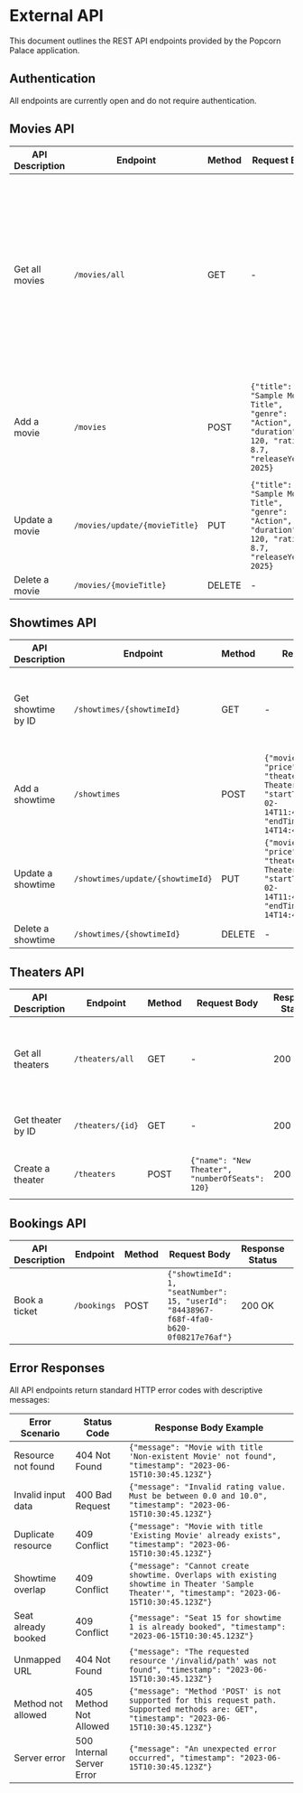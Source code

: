 # External API

This document outlines the REST API endpoints provided by the Popcorn Palace application.

## Authentication

All endpoints are currently open and do not require authentication.

## Movies API

| API Description | Endpoint | Method | Request Body | Response Status | Response Body |
|-----------------|----------|--------|--------------|-----------------|---------------|
| Get all movies | `/movies/all` | GET | - | 200 OK | `[{"id": 12345, "title": "Sample Movie Title 1", "genre": "Action", "duration": 120, "rating": 8.7, "releaseYear": 2025}, {"id": 67890, "title": "Sample Movie Title 2", "genre": "Comedy", "duration": 90, "rating": 7.5, "releaseYear": 2024}]` |
| Add a movie | `/movies` | POST | `{"title": "Sample Movie Title", "genre": "Action", "duration": 120, "rating": 8.7, "releaseYear": 2025}` | 200 OK | `{"id": 1, "title": "Sample Movie Title", "genre": "Action", "duration": 120, "rating": 8.7, "releaseYear": 2025}` |
| Update a movie | `/movies/update/{movieTitle}` | PUT | `{"title": "Sample Movie Title", "genre": "Action", "duration": 120, "rating": 8.7, "releaseYear": 2025}` | 200 OK | - |
| Delete a movie | `/movies/{movieTitle}` | DELETE | - | 200 OK | - |

## Showtimes API

| API Description | Endpoint | Method | Request Body | Response Status | Response Body |
|-----------------|----------|--------|--------------|-----------------|---------------|
| Get showtime by ID | `/showtimes/{showtimeId}` | GET | - | 200 OK | `{"id": 1, "price": 50.2, "movieId": 1, "theater": "Sample Theater", "startTime": "2025-02-14T11:47:46.125405Z", "endTime": "2025-02-14T14:47:46.125405Z"}` |
| Add a showtime | `/showtimes` | POST | `{"movieId": 1, "price": 20.2, "theater": "Sample Theater", "startTime": "2025-02-14T11:47:46.125405Z", "endTime": "2025-02-14T14:47:46.125405Z"}` | 200 OK | `{"id": 1, "price": 50.2, "movieId": 1, "theater": "Sample Theater", "startTime": "2025-02-14T11:47:46.125405Z", "endTime": "2025-02-14T14:47:46.125405Z"}` |
| Update a showtime | `/showtimes/update/{showtimeId}` | PUT | `{"movieId": 1, "price": 50.2, "theater": "Sample Theater", "startTime": "2025-02-14T11:47:46.125405Z", "endTime": "2025-02-14T14:47:46.125405Z"}` | 200 OK | - |
| Delete a showtime | `/showtimes/{showtimeId}` | DELETE | - | 200 OK | - |

## Theaters API

| API Description | Endpoint | Method | Request Body | Response Status | Response Body |
|-----------------|----------|--------|--------------|-----------------|---------------|
| Get all theaters | `/theaters/all` | GET | - | 200 OK | `[{"id": 1, "name": "Sample Theater 1", "numberOfSeats": 100}, {"id": 2, "name": "Sample Theater 2", "numberOfSeats": 150}]` |
| Get theater by ID | `/theaters/{id}` | GET | - | 200 OK | `{"id": 1, "name": "Sample Theater", "numberOfSeats": 100}` |
| Create a theater | `/theaters` | POST | `{"name": "New Theater", "numberOfSeats": 120}` | 200 OK | `{"id": 3, "name": "New Theater", "numberOfSeats": 120}` |

## Bookings API

| API Description | Endpoint | Method | Request Body | Response Status | Response Body |
|-----------------|----------|--------|--------------|-----------------|---------------|
| Book a ticket | `/bookings` | POST | `{"showtimeId": 1, "seatNumber": 15, "userId": "84438967-f68f-4fa0-b620-0f08217e76af"}` | 200 OK | `{"bookingId": "d1a6423b-4469-4b00-8c5f-e3cfc42eacae"}` |

## Error Responses

All API endpoints return standard HTTP error codes with descriptive messages:

| Error Scenario | Status Code | Response Body Example |
|----------------|-------------|------------------------|
| Resource not found | 404 Not Found | `{"message": "Movie with title 'Non-existent Movie' not found", "timestamp": "2023-06-15T10:30:45.123Z"}` |
| Invalid input data | 400 Bad Request | `{"message": "Invalid rating value. Must be between 0.0 and 10.0", "timestamp": "2023-06-15T10:30:45.123Z"}` |
| Duplicate resource | 409 Conflict | `{"message": "Movie with title 'Existing Movie' already exists", "timestamp": "2023-06-15T10:30:45.123Z"}` |
| Showtime overlap | 409 Conflict | `{"message": "Cannot create showtime. Overlaps with existing showtime in Theater 'Sample Theater'", "timestamp": "2023-06-15T10:30:45.123Z"}` |
| Seat already booked | 409 Conflict | `{"message": "Seat 15 for showtime 1 is already booked", "timestamp": "2023-06-15T10:30:45.123Z"}` |
| Unmapped URL | 404 Not Found | `{"message": "The requested resource '/invalid/path' was not found", "timestamp": "2023-06-15T10:30:45.123Z"}` |
| Method not allowed | 405 Method Not Allowed | `{"message": "Method 'POST' is not supported for this request path. Supported methods are: GET", "timestamp": "2023-06-15T10:30:45.123Z"}` |
| Server error | 500 Internal Server Error | `{"message": "An unexpected error occurred", "timestamp": "2023-06-15T10:30:45.123Z"}` |